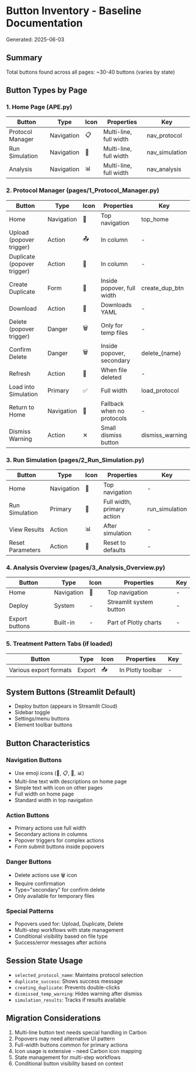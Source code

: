 # Button Inventory - Baseline Documentation

Generated: 2025-06-03

## Summary
Total buttons found across all pages: ~30-40 buttons (varies by state)

## Button Types by Page

### 1. Home Page (APE.py)
| Button | Type | Icon | Properties | Key |
|--------|------|------|------------|-----|
| Protocol Manager | Navigation | 📋 | Multi-line, full width | nav_protocol |
| Run Simulation | Navigation | 🚀 | Multi-line, full width | nav_simulation |
| Analysis | Navigation | 📊 | Multi-line, full width | nav_analysis |

### 2. Protocol Manager (pages/1_Protocol_Manager.py)
| Button | Type | Icon | Properties | Key |
|--------|------|------|------------|-----|
| Home | Navigation | 🦍 | Top navigation | top_home |
| Upload (popover trigger) | Action | 📤 | In column | - |
| Duplicate (popover trigger) | Action | 📝 | In column | - |
| Create Duplicate | Form | 📝 | Inside popover, full width | create_dup_btn |
| Download | Action | 💾 | Downloads YAML | - |
| Delete (popover trigger) | Danger | 🗑️ | Only for temp files | - |
| Confirm Delete | Danger | 🗑️ | Inside popover, secondary | delete_{name} |
| Refresh | Action | 🔄 | When file deleted | - |
| Load into Simulation | Primary | ✅ | Full width | load_protocol |
| Return to Home | Navigation | 🦍 | Fallback when no protocols | - |
| Dismiss Warning | Action | ✕ | Small dismiss button | dismiss_warning |

### 3. Run Simulation (pages/2_Run_Simulation.py)
| Button | Type | Icon | Properties | Key |
|--------|------|------|------------|-----|
| Home | Navigation | 🦍 | Top navigation | - |
| Run Simulation | Primary | 🚀 | Full width, primary action | run_simulation |
| View Results | Action | 📊 | After simulation | - |
| Reset Parameters | Action | 🔄 | Reset to defaults | - |

### 4. Analysis Overview (pages/3_Analysis_Overview.py)
| Button | Type | Icon | Properties | Key |
|--------|------|------|------------|-----|
| Home | Navigation | 🦍 | Top navigation | - |
| Deploy | System | - | Streamlit system button | - |
| Export buttons | Built-in | - | Part of Plotly charts | - |

### 5. Treatment Pattern Tabs (if loaded)
| Button | Type | Icon | Properties | Key |
|--------|------|------|------------|-----|
| Various export formats | Export | 📥 | In Plotly toolbar | - |

## System Buttons (Streamlit Default)
- Deploy button (appears in Streamlit Cloud)
- Sidebar toggle
- Settings/menu buttons
- Element toolbar buttons

## Button Characteristics

### Navigation Buttons
- Use emoji icons (🦍, 📋, 🚀, 📊)
- Multi-line text with descriptions on home page
- Simple text with icon on other pages
- Full width on home page
- Standard width in top navigation

### Action Buttons
- Primary actions use full width
- Secondary actions in columns
- Popover triggers for complex actions
- Form submit buttons inside popovers

### Danger Buttons
- Delete actions use 🗑️ icon
- Require confirmation
- Type="secondary" for confirm delete
- Only available for temporary files

### Special Patterns
- Popovers used for: Upload, Duplicate, Delete
- Multi-step workflows with state management
- Conditional visibility based on file type
- Success/error messages after actions

## Session State Usage
- `selected_protocol_name`: Maintains protocol selection
- `duplicate_success`: Shows success message
- `creating_duplicate`: Prevents double-clicks
- `dismissed_temp_warning`: Hides warning after dismiss
- `simulation_results`: Tracks if results available

## Migration Considerations
1. Multi-line button text needs special handling in Carbon
2. Popovers may need alternative UI pattern
3. Full-width buttons common for primary actions
4. Icon usage is extensive - need Carbon icon mapping
5. State management for multi-step workflows
6. Conditional button visibility based on context
